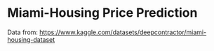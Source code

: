 # Miami-Housing Price Prediction

 Data from: https://www.kaggle.com/datasets/deepcontractor/miami-housing-dataset

 
